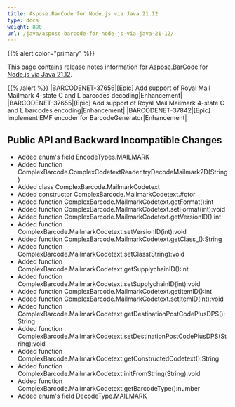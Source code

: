 ```yaml
---
title: Aspose.BarCode for Node.js via Java 21.12
type: docs
weight: 890
url: /java/aspose-barcode-for-node-js-via-java-21-12/
---
```


{{% alert color="primary" %}} 

This page contains release notes information for [Aspose.BarCode for Node.js via Java 21.12](https://downloads.aspose.com/barcode/nodejs/new-releases/aspose.barcode-for-node.js-via-java-21.12/).

{{% /alert %}}
|BARCODENET-37656|[Epic] Add support of Royal Mail Mailmark 4-state C and L barcodes decoding|Enhancement|
|BARCODENET-37655|[Epic] Add support of Royal Mail Mailmark 4-state C and L barcodes encoding|Enhancement|
|BARCODENET-37842|[Epic] Implement EMF encoder for BarcodeGenerator|Enhancement|

## **Public API and Backward Incompatible Changes**

- Added enum's field EncodeTypes.MAILMARK
- Added function ComplexBarcode.ComplexCodetextReader.tryDecodeMailmark2D(String)
- Added class ComplexBarcode.MailmarkCodetext
- Added constructor ComplexBarcode.MailmarkCodetext.#ctor
- Added function ComplexBarcode.MailmarkCodetext.getFormat():int
- Added function ComplexBarcode.MailmarkCodetext.setFormat(int):void
- Added function ComplexBarcode.MailmarkCodetext.getVersionID():int
- Added function ComplexBarcode.MailmarkCodetext.setVersionID(int):void
- Added function ComplexBarcode.MailmarkCodetext.getClass_():String
- Added function ComplexBarcode.MailmarkCodetext.setClass(String):void
- Added function ComplexBarcode.MailmarkCodetext.getSupplychainID():int
- Added function ComplexBarcode.MailmarkCodetext.setSupplychainID(int):void
- Added function ComplexBarcode.MailmarkCodetext.getItemID():int
- Added function ComplexBarcode.MailmarkCodetext.setItemID(int):void
- Added function ComplexBarcode.MailmarkCodetext.getDestinationPostCodePlusDPS():String
- Added function ComplexBarcode.MailmarkCodetext.setDestinationPostCodePlusDPS(String):void
- Added function ComplexBarcode.MailmarkCodetext.getConstructedCodetext():String
- Added function ComplexBarcode.MailmarkCodetext.initFromString(String):void
- Added function ComplexBarcode.MailmarkCodetext.getBarcodeType():number
- Added enum's field DecodeType.MAILMARK
